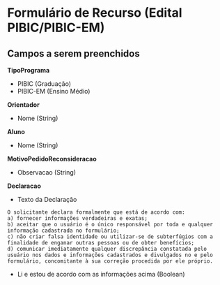 # Formulário de Recurso (Edital PIBIC/PIBIC-EM)

## Campos a serem preenchidos

**TipoPrograma**
  - PIBIC (Graduação)
  - PIBIC-EM (Ensino Médio)

**Orientador**
  - Nome (String)

**Aluno**
  - Nome (String)

**MotivoPedidoReconsideracao**
  - Observacao (String)

**Declaracao**
  - Texto da Declaração
  ```
  O solicitante declara formalmente que está de acordo com:
  a) fornecer informações verdadeiras e exatas;
  b) aceitar que o usuário é o único responsável por toda e qualquer informação cadastrada no formulário;
  c) não criar falsa identidade ou utilizar-se de subterfúgios com a finalidade de enganar outras pessoas ou de obter benefícios;
  d) comunicar imediatamente qualquer discrepância constatada pelo usuário nos dados e informações cadastrados e divulgados no e pelo formulário, concomitante à sua correção procedida por ele próprio.
  ```
  - Li e estou de acordo com as informações acima (Boolean)